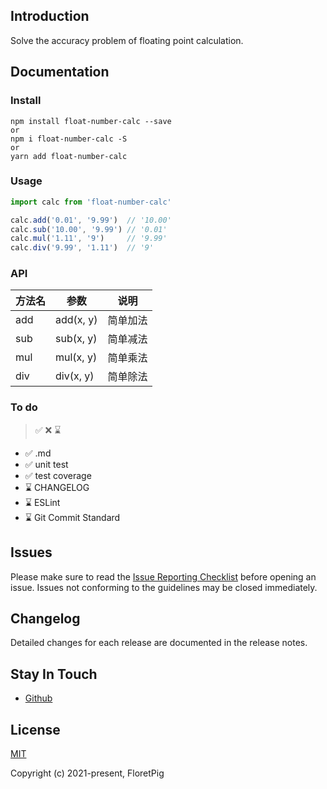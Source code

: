 ## Introduction

Solve the accuracy problem of floating point calculation.

## Documentation


### Install

    npm install float-number-calc --save
    or
    npm i float-number-calc -S
    or
    yarn add float-number-calc
### Usage

```javascript
import calc from 'float-number-calc'

calc.add('0.01', '9.99')  // '10.00'
calc.sub('10.00', '9.99') // '0.01'
calc.mul('1.11', '9')     // '9.99'
calc.div('9.99', '1.11')  // '9'
```

### API

| 方法名 | 参数      | 说明     |
| ------ | --------- | -------- |
| add    | add(x, y) | 简单加法 |
| sub    | sub(x, y) | 简单减法 |
| mul    | mul(x, y) | 简单乘法 |
| div    | div(x, y) | 简单除法 |

### To do
>  ✅ ❌ ⌛️

- ✅ .md
- ✅ unit test
- ✅ test coverage
- ⌛️ CHANGELOG
- ⌛️ ESLint
- ⌛️ Git Commit Standard

## Issues

Please make sure to read the [Issue Reporting Checklist](https://github.com/vuejs/vue/blob/dev/.github/CONTRIBUTING.md#issue-reporting-guidelines) before opening an issue. Issues not conforming to the guidelines may be closed immediately.

## Changelog

Detailed changes for each release are documented in the release notes.

## Stay In Touch

- [Github](https://github.com/FloretPig/float-number-calc.git)


## License

[MIT](http://opensource.org/licenses/MIT)

Copyright (c) 2021-present, FloretPig

